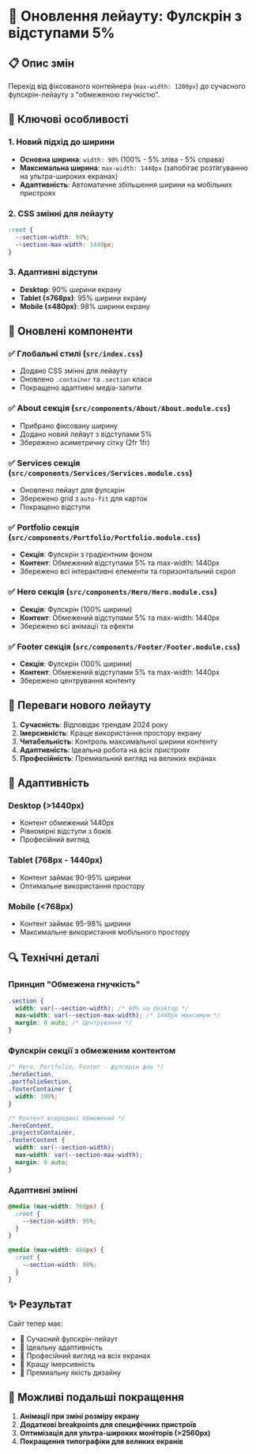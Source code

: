 # 🚀 Оновлення лейауту: Фулскрін з відступами 5%

## 📋 Опис змін

Перехід від фіксованого контейнера (`max-width: 1200px`) до сучасного фулскрін-лейауту з "обмеженою гнучкістю".

## 🎯 Ключові особливості

### 1. Новий підхід до ширини

- **Основна ширина**: `width: 90%` (100% - 5% зліва - 5% справа)
- **Максимальна ширина**: `max-width: 1440px` (запобігає розтягуванню на ультра-широких екранах)
- **Адаптивність**: Автоматичне збільшення ширини на мобільних пристроях

### 2. CSS змінні для лейауту

```css
:root {
  --section-width: 90%;
  --section-max-width: 1440px;
}
```

### 3. Адаптивні відступи

- **Desktop**: 90% ширини екрану
- **Tablet (≤768px)**: 95% ширини екрану
- **Mobile (≤480px)**: 98% ширини екрану

## 🔧 Оновлені компоненти

### ✅ Глобальні стилі (`src/index.css`)

- Додано CSS змінні для лейауту
- Оновлено `.container` та `.section` класи
- Покращено адаптивні медіа-запити

### ✅ About секція (`src/components/About/About.module.css`)

- Прибрано фіксовану ширину
- Додано новий лейаут з відступами 5%
- Збережено асиметричну сітку (2fr 1fr)

### ✅ Services секція (`src/components/Services/Services.module.css`)

- Оновлено лейаут для фулскрін
- Збережено grid з `auto-fit` для карток
- Покращено відступи

### ✅ Portfolio секція (`src/components/Portfolio/Portfolio.module.css`)

- **Секція**: Фулскрін з градієнтним фоном
- **Контент**: Обмежений відступами 5% та max-width: 1440px
- Збережено всі інтерактивні елементи та горизонтальний скрол

### ✅ Hero секція (`src/components/Hero/Hero.module.css`)

- **Секція**: Фулскрін (100% ширини)
- **Контент**: Обмежений відступами 5% та max-width: 1440px
- Збережено всі анімації та ефекти

### ✅ Footer секція (`src/components/Footer/Footer.module.css`)

- **Секція**: Фулскрін (100% ширини)
- **Контент**: Обмежений відступами 5% та max-width: 1440px
- Збережено центрування контенту

## 🎨 Переваги нового лейауту

1. **Сучасність**: Відповідає трендам 2024 року
2. **Імерсивність**: Краще використання простору екрану
3. **Читабельність**: Контроль максимальної ширини контенту
4. **Адаптивність**: Ідеальна робота на всіх пристроях
5. **Професійність**: Премиальний вигляд на великих екранах

## 📱 Адаптивність

### Desktop (>1440px)

- Контент обмежений 1440px
- Рівномірні відступи з боків
- Професійний вигляд

### Tablet (768px - 1440px)

- Контент займає 90-95% ширини
- Оптимальне використання простору

### Mobile (<768px)

- Контент займає 95-98% ширини
- Максимальне використання мобільного простору

## 🔍 Технічні деталі

### Принцип "Обмежена гнучкість"

```css
.section {
  width: var(--section-width); /* 90% на desktop */
  max-width: var(--section-max-width); /* 1440px максимум */
  margin: 0 auto; /* Центрування */
}
```

### Фулскрін секції з обмеженим контентом

```css
/* Hero, Portfolio, Footer - фулскрін фон */
.heroSection,
.portfolioSection,
.footerContainer {
  width: 100%;
}

/* Контент всередині обмежений */
.heroContent,
.projectsContainer,
.footerContent {
  width: var(--section-width);
  max-width: var(--section-max-width);
  margin: 0 auto;
}
```

### Адаптивні змінні

```css
@media (max-width: 768px) {
  :root {
    --section-width: 95%;
  }
}

@media (max-width: 480px) {
  :root {
    --section-width: 98%;
  }
}
```

## ✨ Результат

Сайт тепер має:

- 🎯 Сучасний фулскрін-лейаут
- 📱 Ідеальну адаптивність
- 🎨 Професійний вигляд на всіх екранах
- 🚀 Кращу імерсивність
- 💎 Премиальну якість дизайну

## 🔄 Можливі подальші покращення

1. **Анімації при зміні розміру екрану**
2. **Додаткові breakpoints для специфічних пристроїв**
3. **Оптимізація для ультра-широких моніторів (>2560px)**
4. **Покращення типографіки для великих екранів**
